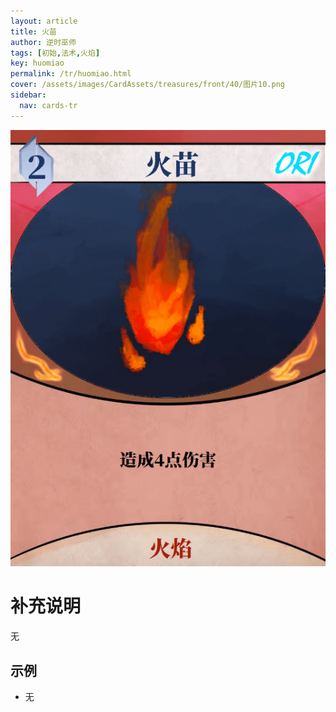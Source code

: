 ```yaml
---
layout: article
title: 火苗
author: 逆时巫师
tags: [初始,法术,火焰]
key: huomiao
permalink: /tr/huomiao.html
cover: /assets/images/CardAssets/treasures/front/40/图片10.png
sidebar:
  nav: cards-tr
---
```

![](/assets/images/CardAssets/treasures/front/40/图片10.png)

# 补充说明
无


## 示例
* 无